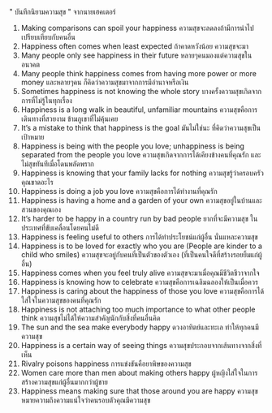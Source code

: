 " บันทึกนิยามความสุข " จากนายเฮคเตอร์
1. Making comparisons can spoil your happiness
 ความสุขจะลดลงถ้ามีการนำไปเปรียบเทียบกับคนอื่น
2. Happiness often comes when least expected
 ถ้าคาดหวังน้อย ความสุขจะมา
3. Many people only see happiness in their future
 หลายๆคนมองแต่ความสุขในอนาคต
4. Many people think happiness comes from having more power or more money
 และหลายๆคน ก็คิดว่าความสุขมาจากการมีอำนาจหรือเงิน
5. Sometimes happiness is not knowing the whole story
 บางครั้งความสุขเกิดจากการที่ไม่รู้ในทุกเรื่อง
6. Happiness is a long walk in beautiful, unfamiliar mountains
 ความสุขคือการเดินทางที่สวยงาม ข้ามภูเขาที่ไม่คุ้นเคย
7. It’s a mistake to think that happiness is the goal
 มันไม่ใช่นะ ที่คิดว่าความสุขเป็นเป้าหมาย
8. Happiness is being with the people you love; unhappiness is being separated from the people you love
 ความสุขเกิดจากการได้เคียงข้างคนที่คุณรัก และไม่สุขทันทีเมื่อโดนพลัดพราก
9. Happiness is knowing that your family lacks for nothing
 ความสุขรู้ว่าครอบครัวคุณขาดอะไร
10. Happiness is doing a job you love
 ความสุขคือการได้ทำงานที่คุณรัก
11. Happiness is having a home and a garden of your own
 ความสุขอยู่ในบ้านและสวนของคุณเอง
12. It’s harder to be happy in a country run by bad people
 ยากที่จะมีความสุข ในประเทศที่ขับเคลื่อนโดยคนไม่ดี
13. Happiness is feeling useful to others
 การได้ทำประโยชน์แก่ผู้อื่น นั่นแหละความสุข
14. Happiness is to be loved for exactly who you are (People are kinder to a child who smiles)
 ความสุขจะอยู่กับคนที่เป็นตัวของตัวเอง (ที่เป็นคนใจดีที่สร้างรอยยิ้มแก่ผู้อื่น)
15. Happiness comes when you feel truly alive
 ความสุขจะมาเมื่อคุณมีชีวิตชีวาจากใจ
16. Happiness is knowing how to celebrate
 ความสุขคือการเฉลิมฉลองให้เป็นเมื่อควร
17. Happiness is caring about the happiness of those you love
 ความสุขคือการได้ใส่ใจในความสุขของคนที่คุณรัก
18. Happiness is not attaching too much importance to what other people think
 ความสุขไม่ได้ให้ความสำคัญนักกับสิ่งที่คนอื่นคิด
19. The sun and the sea make everybody happy
 ดวงอาทิตย์และทะเล ทำให้ทุกคนมีความสุข
20. Happiness is a certain way of seeing things
 ความสุขประกอบจากเส้นทางจากสิ่งที่เห็น
21. Rivalry poisons happiness
 การแข่งขันคือยาพิษของความสุข
22. Women care more than men about making others happy
 ผู้หญิงใส่ใจในการสร้างความสุขแก่ผู้อื่นมากกว่าผู้ชาย
23. Happiness means making sure that those around you are happy
 ความสุขหมายความถึงความแน่ใจว่าคนรอบตัวคุณมีความสุข